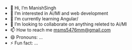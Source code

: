 - 👋 Hi, I’m ManishSingh
- 👀 I’m interested in Ai/Ml and web development
- 🌱 I’m currently learning Angular/
- 💞️ I’m looking to collaborate on anything releted to Ai/Ml
- 📫 How to reach me msms5476mm@gmail.com
- 😄 Pronouns: ...
- ⚡ Fun fact: ...

<!---
manishsingh2002/manishsingh2002 is a ✨ special ✨ repository because its `README.md` (this file) appears on your GitHub profile.
You can click the Preview link to take a look at your changes.
--->
